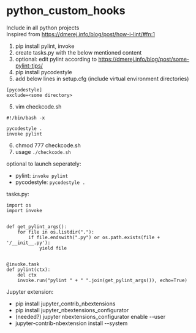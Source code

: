 # python_custom_hooks
Include in all python projects  
Inspired from https://dmerej.info/blog/post/how-i-lint/#fn:1 

1. pip install pylint, invoke
2. create tasks.py with the below mentioned content
2. optional: edit pylint according to https://dmerej.info/blog/post/some-pylint-tips/
3. pip install pycodestyle
4. add below lines in setup.cfg (include virtual environment directories)
```
[pycodestyle]
exclude=<some directory>
```
5. vim checkcode.sh
```
#!/bin/bash -x

pycodestyle .
invoke pylint
```
6. chmod 777 checkcode.sh
7. usage 
```./checkcode.sh```

optional to launch seperately:
- pylint: ```invoke pylint```
- pycodestyle: ```pycodestyle .```

tasks.py:
```
import os
import invoke


def get_pylint_args():
    for file in os.listdir("."):
        if file.endswith(".py") or os.path.exists(file + '/__init__.py'):
            yield file


@invoke.task
def pylint(ctx):
    del ctx
    invoke.run("pylint " + " ".join(get_pylint_args()), echo=True)
```


Jupyter extension:
- pip install jupyter_contrib_nbextensions
- pip install jupyter_nbextensions_configurator
- (needed?) jupyter nbextensions_configurator enable --user
- jupyter-contrib-nbextension install --system
